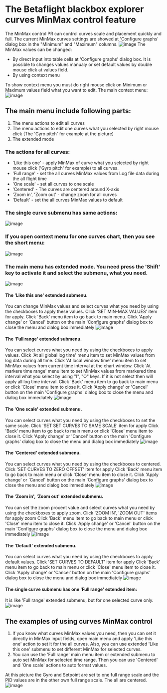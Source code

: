 # The Betaflight blackbox explorer curves MinMax control feature

The MinMax control PR can control curves scale and placement quickly and full.
The current MinMax curves settings are showed at 'Configure graphs' dialog box in the "Minimum" and "Maximum" columns.
![image](./images/1.jpg)
The MinMax values can be changed:

- By direct input into table cells at 'Configure graphs' dialog box. It is possible to changes values manualy or set default values by double mouse click at values field.
- By using context menu

To show context menu you must do right mouse click on Minimum or Maximum values field what you want to edit.
The main context menu:
![image](./images/2.jpg)

## The main menu include following parts:

1. The menu actions to edit all curves
2. The menu actions to edit one curves what you selected by right mouse click (The 'Gyro pitch' for example at the picture)
3. The extended mode

### The actions for all curves:

- 'Like this one' - apply MinMax of curve what you selected by right mouse click ('Gyro pitch' for example) to all curves.
- 'Full range' - set the all curves MinMax values from Log file data during the all flight time
- 'One scale' - set all curves to one scale
- 'Centered' - The curves are centered around X-axis
- 'Zoom in', 'Zoom out' - change zoom for all curves
- 'Default' - set the all curves MinMax values to default

### The single curve submenu has same actions:

![image](./images/3.jpg)

### If you open context menu for one curves chart, then you see the short menu:

![image](./images/4.jpg)

### The main menu has extended mode. You need press the 'Shift' key to activate it and select the submenu, what you need.

![image](./images/5.jpg)

#### The 'Like this one' extended submenu.

You can change MinMax values and select curves what you need by using the checkboxes to apply these values.
Click 'SET MIN-MAX VALUES' item for apply.
Click 'Back' menu item to go back to main menu.
Click 'Apply change' or 'Cancel' button on the main 'Configure graphs' dialog box to close the menu and dialog box immediately
![image](./images/6.jpg)

#### The 'Full range' extended submenu.

You can select curves what you need by using the checkboxes to apply values.
Click 'At all global log time' menu item to set MinMax values from log data during all time.
Click 'At local window time' menu item to set MinMax values from current time interval at the chart window.
Click 'At markere time range' menu item to set MinMax values from markered time interval what you select by using "I", "O" keys. If it is not select then will apply all log time interval.
Click 'Back' menu item to go back to main menu or click 'Close' menu item to close it.
Click 'Apply change' or 'Cancel' button on the main 'Configure graphs' dialog box to close the menu and dialog box immediately
![image](./images/7.jpg)

#### The 'One scale' extended submenu.

You can select curves what you need by using the checkboxes to set the same scale.
Click 'SET SET CURVES TO SAME SCALE' item for apply
Click 'Back' menu item to go back to main menu or click 'Close' menu item to close it.
Click 'Apply change' or 'Cancel' button on the main 'Configure graphs' dialog box to close the menu and dialog box immediately
![image](./images/8.jpg)

#### The 'Centered' extended submenu.

You can select curves what you need by using the checkboxes to centered.
Click 'SET CURVES TO ZERO OFFSET' item for apply
Click 'Back' menu item to go back to main menu or click 'Close' menu item to close it.
Click 'Apply change' or 'Cancel' button on the main 'Configure graphs' dialog box to close the menu and dialog box immediately
![image](./images/9.jpg)

#### The 'Zoom in', 'Zoom out' extended submenu.

You can set the zoom procent value and select curves what you need by using the checkboxes to apply zoom.
Click 'ZOOM IN', 'ZOOM OUT' items for apply zoom
Click 'Back' menu item to go back to main menu or click 'Close' menu item to close it.
Click 'Apply change' or 'Cancel' button on the main 'Configure graphs' dialog box to close the menu and dialog box immediately
![image](./images/10.jpg)

#### The 'Default' extended submenu.

You can select curves what you need by using the checkboxes to apply default values.
Click 'SET CURVES TO DEFAULT' item for apply
Click 'Back' menu item to go back to main menu or click 'Close' menu item to close it.
Click 'Apply change' or 'Cancel' button on the main 'Configure graphs' dialog box to close the menu and dialog box immediately
![image](./images/11.jpg)

#### The single curve submenu has one 'Full range' extended item:

It is like 'Full range' extended submenu, but for one selected curve only.
![image](./images/12.jpg)

## The examples of using curves MinMax control

1. If you know what curves MinMax values you need, then you can set it directly in MinMax input fields,
   open main menu and apply 'Like this one' action to set it for the all curves.
   Also, you can use extended 'Like this one' submenu to set different MinMax for selected curves.
2. You can use the 'Full range' main menu item or extended submenu to auto set MinMax for selected time range.
   Then you can use 'Centered' and 'One scale' actions to auto format values.

At this picture the Gyro and Setpoint are set to one full range scale and the PID values are in the other own full range scale.
The all are centered.
![image](./images/13.jpg)
